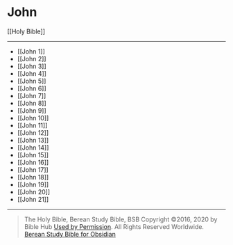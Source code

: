 # John

[[Holy Bible]]

---

- [[John 1]]
- [[John 2]]
- [[John 3]]
- [[John 4]]
- [[John 5]]
- [[John 6]]
- [[John 7]]
- [[John 8]]
- [[John 9]]
- [[John 10]]
- [[John 11]]
- [[John 12]]
- [[John 13]]
- [[John 14]]
- [[John 15]]
- [[John 16]]
- [[John 17]]
- [[John 18]]
- [[John 19]]
- [[John 20]]
- [[John 21]]

---

> The Holy Bible, Berean Study Bible, BSB
> Copyright &copy;2016, 2020 by Bible Hub
> [Used by Permission](https://berean.bible/terms.htm). All Rights Reserved Worldwide.
> [Berean Study Bible for Obsidian](https://github.com/gapmiss/berean-study-bible-for-obsidian)</small>


